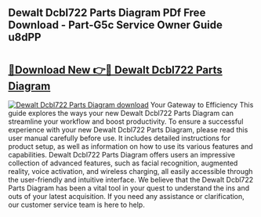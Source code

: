 ## Dewalt Dcbl722 Parts Diagram PDf Free Download - Part-G5c Service Owner Guide u8dPP

# <h2><a href="http://dfnrea8.blite.top/?on=Dewalt+Dcbl722+Parts+Diagram">🔗Download New 👉🔴 Dewalt Dcbl722 Parts Diagram</a></h2>

[![Dewalt Dcbl722 Parts Diagram download](https://i.imgur.com/lujVjoI.png)](http://dfnrea8.blite.top/?on=Dewalt+Dcbl722+Parts+Diagram)
Your Gateway to Efficiency This guide explores the ways your new Dewalt Dcbl722 Parts Diagram can streamline your workflow and boost productivity. To ensure a successful experience with your new Dewalt Dcbl722 Parts Diagram, please read this user manual carefully before use. It includes detailed instructions for product setup, as well as information on how to use its various features and capabilities. Dewalt Dcbl722 Parts Diagram offers users an impressive collection of advanced features, such as facial recognition, augmented reality, voice activation, and wireless charging, all easily accessible through the user-friendly and intuitive interface. We believe that the Dewalt Dcbl722 Parts Diagram has been a vital tool in your quest to understand the ins and outs of your latest acquisition. If you need any assistance or clarification, our customer service team is here to help.

